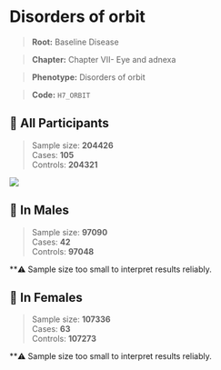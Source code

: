 # Disorders of orbit

> **Root:** Baseline Disease  

> **Chapter:** Chapter VII- Eye and adnexa  

> **Phenotype:** Disorders of orbit  

> **Code:** `H7_ORBIT`

## 🧪 All Participants  
> Sample size: **204426**  
> Cases: **105**  
> Controls: **204321**
<img src="/Disease/Figures/ALL/Baseline/H7_ORBIT.png"/>
<CsvTable src="/Disease/Data/ALL/Baseline/LG_H7_ORBIT.csv" label="🔍 View full results" />

## 👨 In Males  
> Sample size: **97090**  
> Cases: **42**  
> Controls: **97048**

**⚠️ Sample size too small to interpret results reliably.

## 👩 In Females  
> Sample size: **107336**  
> Cases: **63**  
> Controls: **107273**

**⚠️ Sample size too small to interpret results reliably.
